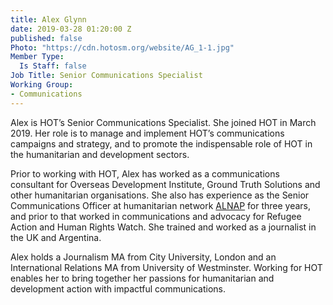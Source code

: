 ```yaml
---
title: Alex Glynn
date: 2019-03-28 01:20:00 Z
published: false
Photo: "https://cdn.hotosm.org/website/AG_1-1.jpg"
Member Type:
  Is Staff: false
Job Title: Senior Communications Specialist
Working Group:
- Communications
---
```


Alex is HOT’s Senior Communications Specialist. She joined HOT in March 2019. Her role is to manage and implement HOT’s communications campaigns and strategy, and to promote the indispensable role of HOT in the humanitarian and development sectors. 

Prior to working with HOT, Alex has worked as a communications consultant for Overseas Development Institute, Ground Truth Solutions and other humanitarian organisations. She also has experience as the Senior Communications Officer at humanitarian network [ALNAP](http://alnap.org/) for three years, and prior to that worked in communications and advocacy for Refugee Action and Human Rights Watch. She trained and worked as a journalist in the UK and Argentina. 

Alex holds a Journalism MA from City University, London and an International Relations MA from University of Westminster. Working for HOT enables her to bring together her passions for humanitarian and development action with impactful communications.
